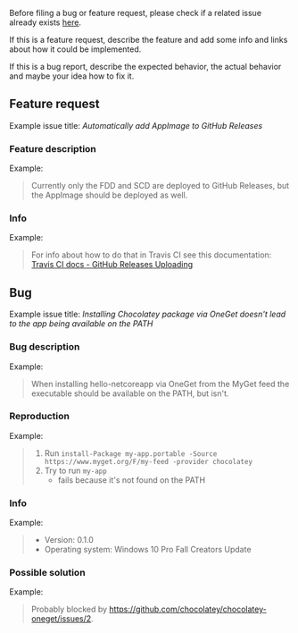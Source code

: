 Before filing a bug or feature request, please check if a related issue already exists [here](https://github.com/philippgille/hello-netcoreapp/issues).

If this is a feature request, describe the feature and add some info and links about how it could be implemented.

If this is a bug report, describe the expected behavior, the actual behavior and maybe your idea how to fix it.

Feature request
---------------

Example issue title: *Automatically add AppImage to GitHub Releases*

### Feature description

Example:
> Currently only the FDD and SCD are deployed to GitHub Releases, but the AppImage should be deployed as well.

### Info

Example:
> For info about how to do that in Travis CI see this documentation: [Travis CI docs - GitHub Releases Uploading](https://docs.travis-ci.com/user/deployment/releases/)

Bug
---

Example issue title: *Installing Chocolatey package via OneGet doesn't lead to the app being available on the PATH*

### Bug description

Example:
> When installing hello-netcoreapp via OneGet from the MyGet feed the executable should be available on the PATH, but isn't.


### Reproduction

Example:
> 1. Run `install-Package my-app.portable -Source https://www.myget.org/F/my-feed -provider chocolatey`
> 2. Try to run `my-app`
>     - fails because it's not found on the PATH

### Info

Example:
> - Version: 0.1.0
> - Operating system: Windows 10 Pro Fall Creators Update

### Possible solution

Example:
> Probably blocked by https://github.com/chocolatey/chocolatey-oneget/issues/2.
